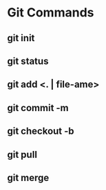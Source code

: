 # Git Commands

## git init
## git status
## git add <. | file-ame>
## git commit -m <message>
## git checkout -b <branch-name>
## git pull
## git merge <branch-name>

